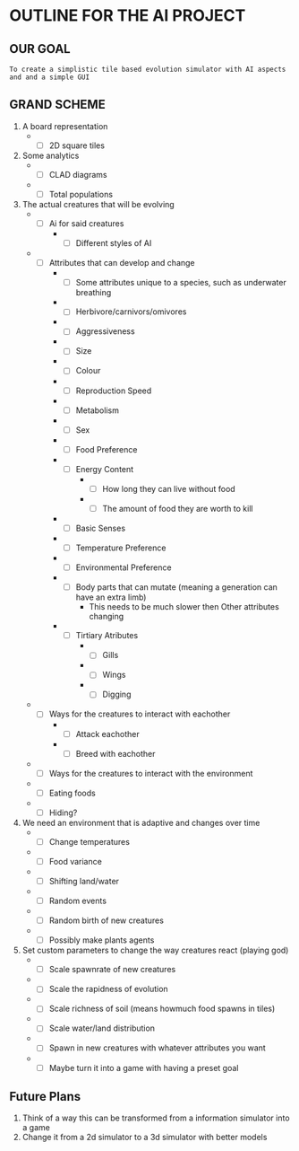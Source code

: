 # OUTLINE FOR THE AI PROJECT
## OUR GOAL

	To create a simplistic tile based evolution simulator with AI aspects and and a simple GUI

## GRAND SCHEME
1. A board representation
	* - [ ] 2D square tiles
2. Some analytics
	* - [ ] CLAD diagrams
	* - [ ] Total populations
3. The actual creatures that will be evolving
	* - [ ] Ai for said creatures
		* - [ ] Different styles of AI
	* - [ ] Attributes that can develop and change
		* - [ ] Some attributes unique to a species, such as underwater breathing
		* - [ ] Herbivore/carnivors/omivores
		* - [ ] Aggressiveness
		* - [ ] Size
		* - [ ] Colour
		* - [ ] Reproduction Speed
		* - [ ] Metabolism
		* - [ ] Sex
		* - [ ] Food Preference
		* - [ ] Energy Content
			* - [ ] How long they can live without food
			* - [ ] The amount of food they are worth to kill
		* - [ ] Basic Senses
		* - [ ] Temperature Preference
		* - [ ] Environmental Preference
		* - [ ] Body parts that can mutate (meaning a generation can have an extra limb)
			* This needs to be much slower then Other attributes changing
		* - [ ] Tirtiary Atributes
			* - [ ] Gills
			* - [ ] Wings
			* - [ ] Digging
	* - [ ] Ways for the creatures to interact with eachother
		* - [ ] Attack eachother
		* - [ ] Breed with eachother
	* - [ ] Ways for the creatures to interact with the environment
	* - [ ] Eating foods
	* - [ ] Hiding?
4. We need an environment that is adaptive and changes over time
	* - [ ] Change temperatures
	* - [ ] Food variance
	* - [ ] Shifting land/water
	* - [ ] Random events
	* - [ ] Random birth of new creatures
	* - [ ] Possibly make plants agents
5. Set custom parameters to change the way creatures react (playing god)
	* - [ ] Scale spawnrate of new creatures
	* - [ ] Scale the rapidness of evolution
	* - [ ] Scale richness of soil (means howmuch food spawns in tiles)
	* - [ ] Scale water/land distribution
	* - [ ] Spawn in new creatures with whatever attributes you want
	* - [ ] Maybe turn it into a game with having a preset goal
	
## Future Plans
1. Think of a way this can be transformed from a information simulator into a game
2. Change it from a 2d simulator to a 3d simulator with better models
